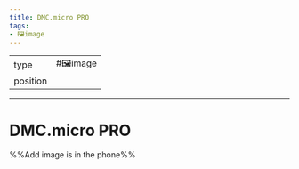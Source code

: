 ```yaml
---
title: DMC.micro PRO
tags:
- 🖼️image
---
```



<table>
<tr>
<td> type </td>
<td> #🖼️image </td>
</tr>
<tr>
<td> position </td>
<td>  </td>
</tr>
</table>


---

# DMC.micro PRO
%%Add image is in the phone%%
